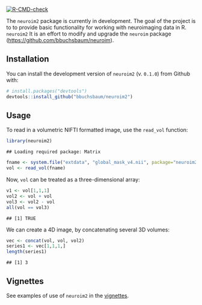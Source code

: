 <!-- badges: start -->

[![R-CMD-check](https://github.com/bbuchsbaum/neuroim2/actions/workflows/R-CMD-check.yaml/badge.svg)](https://github.com/bbuchsbaum/neuroim2/actions/workflows/R-CMD-check.yaml)
<!-- badges: end -->

The `neuroim2` package is currently in development. The goal of the
project is to to provide basic functionality for working with
neuroimaging data in R. `neuroim2` It is an effort to modify and upgrade
the `neuroim` package (<https://github.com/bbuchsbaum/neuroim>).

## Installation

You can install the development version of `neuroim2` (v. `0.1.0`) from
Github with:

``` r
# install.packages("devtools")
devtools::install_github("bbuchsbaum/neuroim2")
```

## Usage

To read in a volumetric NIFTI formatted image, use the `read_vol`
function:

``` r
library(neuroim2)
```

    ## Loading required package: Matrix

``` r
fname <- system.file("extdata", "global_mask_v4.nii", package="neuroim2")
vol <- read_vol(fname)
```

Now, `vol` can be treated as a three-dimensional array:

``` r
v1 <- vol[1,1,1]
vol2 <- vol + vol
vol3 <- vol2 - vol
all(vol == vol3)
```

    ## [1] TRUE

We can create a 4D image, by concatenating several 3D volumes:

``` r
vec <- concat(vol, vol, vol2)
series1 <- vec[1,1,1,]
length(series1)
```

    ## [1] 3

## Vignettes

See examples of use of `neuroim2` in the
[vignettes](https://bbuchsbaum.github.io/neuroim2/articles/index.html).
